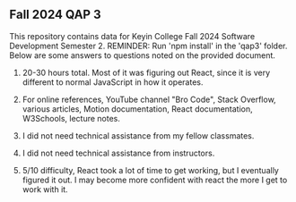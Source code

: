 ## Fall 2024 QAP 3

This repository contains data for Keyin College Fall 2024 Software Development Semester 2. REMINDER: Run 'npm install' in the 'qap3' folder.
Below are some answers to questions noted on the provided document.

1. 20-30 hours total. Most of it was figuring out React, since it is very different to normal JavaScript in how it operates.

2. For online references, YouTube channel "Bro Code", Stack Overflow, various articles, Motion documentation, React documentation, W3Schools, lecture notes.

3. I did not need technical assistance from my fellow classmates.

4. I did not need technical assistance from instructors.

5. 5/10 difficulty, React took a lot of time to get working, but I eventually figured it out. I may become more confident with react the more I get to work with it.
